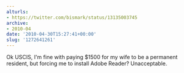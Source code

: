 ```yaml
---
alturls:
- https://twitter.com/bismark/status/13135003745
archive:
- 2010-04
date: '2010-04-30T15:27:41+00:00'
slug: '1272641261'
---
```


Ok USCIS, I'm fine with paying $1500 for my wife to be a permanent resident, but forcing me to install Adobe Reader? Unacceptable.

